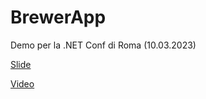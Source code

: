 # BrewerApp

Demo per la .NET Conf di Roma (10.03.2023)

[Slide](https://github.com/andreadottor/BrewerApp/blob/696d45d8479ee39f66f5ef5b617f4c9d120d3b75/Come%20migliorare%20la%20nostra%20applicazione%20web%20con%20.NET%207.pdf)

[Video](https://www.youtube.com/live/Mrk-TS2NCqs?feature=share&t=18350)
